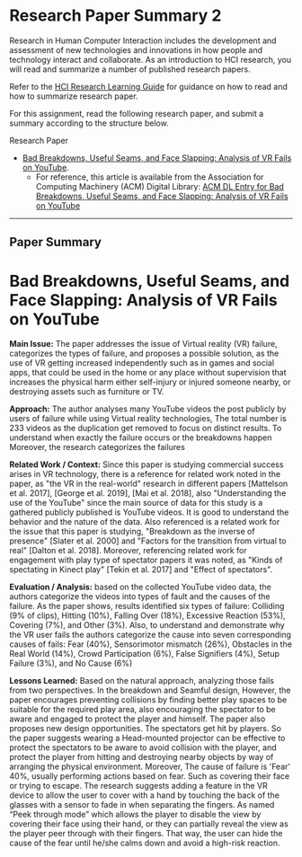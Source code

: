 # Research Paper Summary 2
Research in Human Computer Interaction includes the development and assessment of new technologies and innovations in how people and technology interact and collaborate. As an introduction to HCI research, you will read and summarize a number of published research papers.

Refer to the [HCI Research Learning Guide](https://uncc.instructure.com/courses/182857/assignments/1630058) for guidance on how to read and how to summarize research paper.

For this assignment, read the following research paper, and submit a summary according to the structure below.

Research Paper

* [Bad Breakdowns, Useful Seams, and Face Slapping: Analysis of VR Fails on YouTube]().
  * For reference, this article is available from the Association for Computing Machinery (ACM) Digital Library: [ACM DL Entry for Bad Breakdowns, Useful Seams, and Face Slapping: Analysis of VR Fails on YouTube](https://dl.acm.org/doi/10.1145/3411764.3445435)

---
## Paper Summary
# Bad Breakdowns, Useful Seams, and Face Slapping: Analysis of VR Fails on YouTube

**Main Issue:** The paper addresses the issue of Virtual reality (VR) failure, categorizes the types of failure, and proposes a possible solution, as the use of VR getting increased independently such as in games and social apps, that could be used in the home or any place without supervision that increases the physical harm either self-injury or injured someone nearby, or destroying assets such as furniture or TV.

**Approach:** The author analyses many YouTube videos the post publicly by users of failure while using Virtual reality technologies, The total number is 233 videos as the duplication get removed to focus on distinct results. To understand when exactly the failure occurs or the breakdowns happen Moreover, the research categorizes the failures 

**Related Work / Context:** Since this paper is studying commercial success arises in VR technology, there is a reference for related work noted in the paper, as "the VR in the real-world" research in different papers [Mattelson et al. 2017], [George et al. 2019], [Mai et al. 2018], also "Understanding the use of the YouTube" since the main source of data for this study is a gathered publicly published is YouTube videos. It is good to understand the behavior and the nature of the data. Also referenced is a related work for the issue that this paper is studying, "Breakdown as the inverse of presence" [Slater et al. 2000] and "Factors for the transition from virtual to real" [Dalton et al. 2018]. Moreover, referencing related work for engagement with play type of spectator papers it was noted, as "Kinds of spectating in Kinect play" [Tekin et al. 2017] and "Effect of spectators".

**Evaluation / Analysis:** based on the collected YouTube video data, the authors categorize the videos into types of fault and the causes of the failure. As the paper shows, results identified six types of failure: Colliding (9% of clips), Hitting (10%), Falling Over (18%), Excessive Reaction (53%), Covering (7%), and Other (3%). Also, to understand and demonstrate why the VR user fails the authors categorize the cause into seven corresponding causes of fails: Fear (40%), Sensorimotor mismatch (26%), Obstacles in the Real World (14%), Crowd Participation (6%), False Signifiers (4%), Setup Failure (3%), and No Cause (6%)

**Lessons Learned:** Based on the natural approach, analyzing those fails from two perspectives. In the breakdown and Seamful design, However, the paper encourages preventing collisions by finding better play spaces to be suitable for the required play area, also encouraging the spectator to be aware and engaged to protect the player and himself. The paper also proposes new design opportunities. The spectators get hit by players. So the paper suggests wearing a Head-mounted projector can be effective to protect the spectators to be aware to avoid collision with the player, and protect the player from hitting and destroying nearby objects by way of arranging the physical environment. Moreover, The cause of failure is 'Fear' 40%, usually performing actions based on fear. Such as covering their face or trying to escape. The research suggests adding a feature in the VR device to allow the user to cover with a hand by touching the back of the glasses with a sensor to fade in when separating the fingers. As named “Peek through mode” which allows the player to disable the view by covering their face using their hand, or they can partially reveal the view as the player peer through with their fingers. That way, the user can hide the cause of the fear until he/she calms down and avoid a high-risk reaction.
